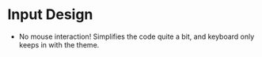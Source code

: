 # Input Design

* No mouse interaction!  Simplifies the code quite a bit, and keyboard only keeps in with the
  theme.
